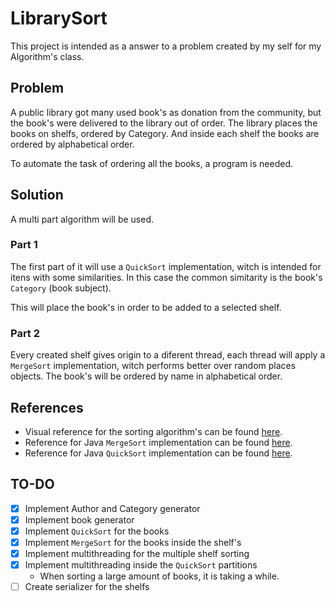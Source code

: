 # LibrarySort

This project is intended as a answer to a problem created by my self for my Algorithm's class.

## Problem

A public library got many used book's as donation from the community, but the book's were delivered to the library out of order. The library places the books on shelfs, ordered by Category. And inside each shelf the books are ordered by alphabetical order.

To automate the task of ordering all the books, a program is needed.

## Solution

A multi part algorithm will be used.

### Part 1

The first part of it will use a `QuickSort` implementation, witch is intended for itens with some similarities. In this case the common simitarity is the book's `Category` (book subject).

This will place the book's in order to be added to a selected shelf.

### Part 2

Every created shelf gives origin to a diferent thread, each thread will apply a `MergeSort` implementation, witch performs better over random places objects. The book's will be ordered by name in alphabetical order.

## References

- Visual reference for the sorting algorithm's can be found [here](https://www.youtube.com/watch?v=ZZuD6iUe3Pc).
- Reference for Java `MergeSort` implementation can be found [here](https://www.baeldung.com/java-merge-sort).
- Reference for Java `QuickSort` implementation can be found [here](https://www.geeksforgeeks.org/java-program-for-quicksort/).

## TO-DO

- [x] Implement Author and Category generator
- [x] Implement book generator
- [X] Implement `QuickSort` for the books
- [x] Implement `MergeSort` for the books inside the shelf's
- [x] Implement multithreading for the multiple shelf sorting
- [x] Implement multithreading inside the `QuickSort` partitions
    - When sorting a large amount of books, it is taking a while.
- [ ] Create serializer for the shelfs
